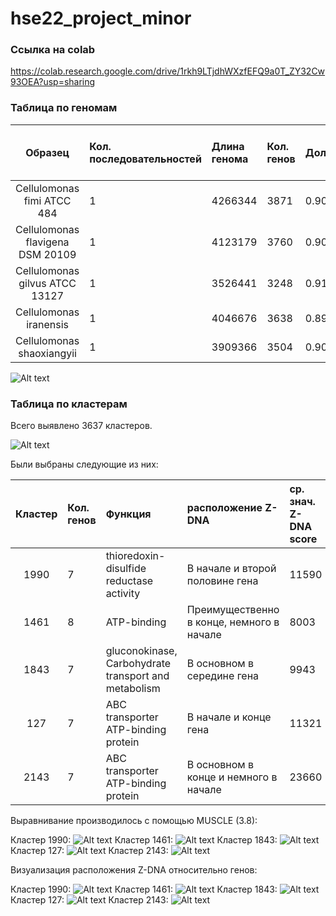 # hse22_project_minor

### Ссылка на colab
https://colab.research.google.com/drive/1rkh9LTjdhWXzfEFQ9a0T_ZY32Cw93OEA?usp=sharing

### Таблица по геномам

|  Образец    | Кол. последовательностей | Длина генома  | Кол. генов | Доля генов | Кол. Z-dna>500| Общая длина Z-dna>500 |
|:-----------:|:------------|:----------------|:------------------|:-------------- |---|---|
| Cellulomonas fimi ATCC 484       | 1 | 4266344 | 3871 | 0.90158553 | 36858 | 484888 |
| Cellulomonas flavigena DSM 20109 | 1 | 4123179 | 3760 | 0.90175663 | 35484 | 467186 |
| Cellulomonas gilvus ATCC 13127   | 1 | 3526441 | 3248 | 0.91277438 | 33080 | 446507 |
| Cellulomonas iranensis           | 1 | 4046676 | 3638 | 0.89839636 | 43205 | 588917 |
| Cellulomonas shaoxiangyii        | 1 | 3909366 | 3504 | 0.9004941  | 35658 | 479625 |

![Alt text](/imgs/zdna.png?raw=true "Optional Title")

### Таблица по кластерам

Всего выявлено 3637 кластеров.

![Alt text](/imgs/hist.png?raw=true "Optional Title")

Были выбраны следующие из них:

| Кластер | Кол. генов | Функция | расположение Z-DNA | ср. знач. Z-DNA score |
|:-----------:|:------------|:----------------|:------------------|:-------------- |
| 1990 | 7 | thioredoxin-disulfide reductase activity | В начале и второй половине гена | 11590 |
| 1461 | 8 | ATP-binding | Преимущественно в конце, немного в начале | 8003 |
| 1843 | 7 | gluconokinase, Carbohydrate transport and metabolism | В основном в середине гена | 9943 |
| 127 | 7 | ABC transporter ATP-binding protein | В начале и конце гена | 11321 |
| 2143 | 7 | ABC transporter ATP-binding protein | В основном в конце и немного в начале | 23660 |

Выравнивание производилось с помощью MUSCLE (3.8):

Кластер 1990:
![Alt text](/imgs/1990.png?raw=true "Optional Title")
Кластер 1461:
![Alt text](/imgs/1461.png?raw=true "Optional Title")
Кластер 1843:
![Alt text](/imgs/1843.png?raw=true "Optional Title")
Кластер 127:
![Alt text](/imgs/127.png?raw=true "Optional Title")
Кластер 2143:
![Alt text](/imgs/2143.png?raw=true "Optional Title")

Визуализация расположения Z-DNA относительно генов:

Кластер 1990:
![Alt text](/imgs/zdna1990.png?raw=true "Optional Title")
Кластер 1461:
![Alt text](/imgs/zdna1461.png?raw=true "Optional Title")
Кластер 1843:
![Alt text](/imgs/zdna1843.png?raw=true "Optional Title")
Кластер 127:
![Alt text](/imgs/zdna127.png?raw=true "Optional Title")
Кластер 2143:
![Alt text](/imgs/zdna2143.png?raw=true "Optional Title")
